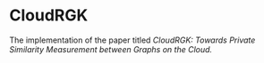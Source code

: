 # CloudRGK
The implementation of the paper titled *CloudRGK: Towards Private Similarity Measurement between Graphs on the Cloud.*
